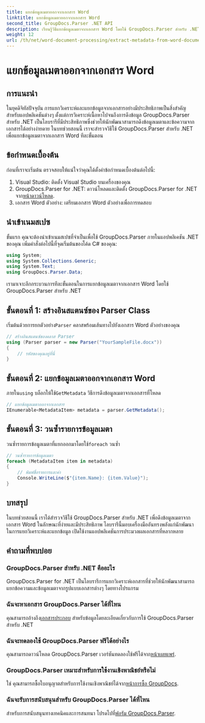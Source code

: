 ```yaml
---
title: แยกข้อมูลเมตาออกจากเอกสาร Word
linktitle: แยกข้อมูลเมตาออกจากเอกสาร Word
second_title: GroupDocs.Parser .NET API
description: เรียนรู้วิธีแยกข้อมูลเมตาจากเอกสาร Word โดยใช้ GroupDocs.Parser สำหรับ .NET ขั้นตอนง่ายๆ ในการแยกวิเคราะห์และดึงข้อมูลเอกสาร
weight: 12
url: /th/net/word-document-processing/extract-metadata-from-word-document/
---
```


# แยกข้อมูลเมตาออกจากเอกสาร Word

## การแนะนำ
ในยุคดิจิทัลปัจจุบัน การแยกวิเคราะห์และแยกข้อมูลจากเอกสารอย่างมีประสิทธิภาพเป็นสิ่งสำคัญสำหรับแอปพลิเคชันต่างๆ ตั้งแต่การวิเคราะห์เนื้อหาไปจนถึงการดึงข้อมูล GroupDocs.Parser สำหรับ .NET เป็นไลบรารีที่มีประสิทธิภาพซึ่งช่วยให้นักพัฒนาสามารถดึงข้อมูลเมตาและข้อความจากเอกสารได้อย่างง่ายดาย ในบทช่วยสอนนี้ เราจะสำรวจวิธีใช้ GroupDocs.Parser สำหรับ .NET เพื่อแยกข้อมูลเมตาจากเอกสาร Word ทีละขั้นตอน
## ข้อกำหนดเบื้องต้น
ก่อนที่เราจะเริ่มต้น ตรวจสอบให้แน่ใจว่าคุณได้ตั้งค่าข้อกำหนดเบื้องต้นต่อไปนี้:
1. Visual Studio: ติดตั้ง Visual Studio บนเครื่องของคุณ
2.  GroupDocs.Parser for .NET: ดาวน์โหลดและติดตั้ง GroupDocs.Parser for .NET จาก[หน้าดาวน์โหลด](https://releases.groupdocs.com/parser/net/).
3. เอกสาร Word ตัวอย่าง: เตรียมเอกสาร Word ตัวอย่างเพื่อการทดสอบ
## นำเข้าเนมสเปซ
ขั้นแรก คุณจะต้องนำเข้าเนมสเปซที่จำเป็นเพื่อใช้ GroupDocs.Parser ภายในแอปพลิเคชัน .NET ของคุณ เพิ่มคำสั่งต่อไปนี้ที่จุดเริ่มต้นของโค้ด C# ของคุณ:
```csharp
using System;
using System.Collections.Generic;
using System.Text;
using GroupDocs.Parser.Data;
```
เรามาเจาะลึกกระบวนการทีละขั้นตอนในการแยกข้อมูลเมตาจากเอกสาร Word โดยใช้ GroupDocs.Parser สำหรับ .NET
## ขั้นตอนที่ 1: สร้างอินสแตนซ์ของ Parser Class
 เริ่มต้นด้วยการยกตัวอย่าง`Parser` คลาสพร้อมเส้นทางไปยังเอกสาร Word ตัวอย่างของคุณ
```csharp
// สร้างอินสแตนซ์ของคลาส Parser
using (Parser parser = new Parser("YourSampleFile.docx"))
{
    // รหัสของคุณอยู่ที่นี่
}
```
## ขั้นตอนที่ 2: แยกข้อมูลเมตาออกจากเอกสาร Word
 ภายใน`using` บล็อกให้ใช้`GetMetadata` วิธีการดึงข้อมูลเมตาจากเอกสารที่โหลด
```csharp
// แยกข้อมูลเมตาออกจากเอกสาร
IEnumerable<MetadataItem> metadata = parser.GetMetadata();
```
## ขั้นตอนที่ 3: วนซ้ำรายการข้อมูลเมตา
 วนซ้ำรายการข้อมูลเมตาที่แยกออกมาโดยใช้`foreach` วนซ้ำ
```csharp
// วนซ้ำรายการข้อมูลเมตา
foreach (MetadataItem item in metadata)
{
    // พิมพ์ชื่อรายการและค่า
    Console.WriteLine($"{item.Name}: {item.Value}");
}
```
## บทสรุป
ในบทช่วยสอนนี้ เราได้สำรวจวิธีใช้ GroupDocs.Parser สำหรับ .NET เพื่อดึงข้อมูลเมตาจากเอกสาร Word ในลักษณะที่ง่ายและมีประสิทธิภาพ ไลบรารีนี้มอบเครื่องมืออันทรงพลังแก่นักพัฒนาในการแยกวิเคราะห์และแยกข้อมูล เปิดใช้งานแอปพลิเคชันการประมวลผลเอกสารที่หลากหลาย

## คำถามที่พบบ่อย
### GroupDocs.Parser สำหรับ .NET คืออะไร
GroupDocs.Parser for .NET เป็นไลบรารีการแยกวิเคราะห์เอกสารที่ช่วยให้นักพัฒนาสามารถแยกข้อความและข้อมูลเมตาจากรูปแบบเอกสารต่างๆ โดยทางโปรแกรม
### ฉันจะหาเอกสาร GroupDocs.Parser ได้ที่ไหน
 คุณสามารถอ้างถึง[เอกสารประกอบ](https://tutorials.groupdocs.com/parser/net/) สำหรับข้อมูลโดยละเอียดเกี่ยวกับการใช้ GroupDocs.Parser สำหรับ .NET
### ฉันจะทดลองใช้ GroupDocs.Parser ฟรีได้อย่างไร
 คุณสามารถดาวน์โหลด GroupDocs.Parser เวอร์ชันทดลองใช้ฟรีได้จาก[หน้าเผยแพร่](https://releases.groupdocs.com/).
### GroupDocs.Parser เหมาะสำหรับการใช้งานเชิงพาณิชย์หรือไม่
 ใช่ คุณสามารถซื้อใบอนุญาตสำหรับการใช้งานเชิงพาณิชย์ได้จาก[หน้าการซื้อ GroupDocs](https://purchase.groupdocs.com/buy).
### ฉันจะรับการสนับสนุนสำหรับ GroupDocs.Parser ได้ที่ไหน
 สำหรับการสนับสนุนทางเทคนิคและการสนทนา โปรดไปที่[ฟอรัม GroupDocs.Parser](https://forum.groupdocs.com/c/parser/17).